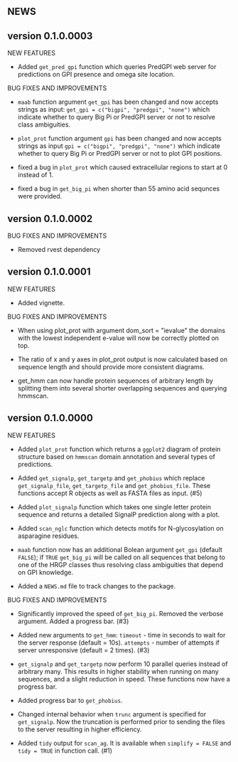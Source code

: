 NEWS
-----------------------------
version 0.1.0.0003
-----------------------------
NEW FEATURES

* Added `get_pred_gpi` function which queries PredGPI web server for 
  predictions on GPI presence and omega site location.
  
BUG FIXES AND IMPROVEMENTS
  
* `maab` function argument `get_gpi` has been changed and now accepts strings
  as input: `get_gpi = c("bigpi", "predgpi", "none")` which indicate whether
  to query Big Pi or PredGPI server or not to resolve class ambiguities.
   
* `plot_prot` function argument `gpi` has been changed and now accepts strings
  as input `gpi = c("bigpi", "predgpi", "none")` which indicate whether
  to query Big Pi or PredGPI server or not to plot GPI positions.
  
* fixed a bug in `plot_prot` which caused extracellular regions to start at 0
  instead of 1.

* fixed a bug in `get_big_pi` when shorter than 55 amino acid sequnces 
  were provided.

  
version 0.1.0.0002
-----------------------------
BUG FIXES AND IMPROVEMENTS

* Removed rvest dependency


version 0.1.0.0001
-----------------------------
NEW FEATURES

* Added vignette. 

BUG FIXES AND IMPROVEMENTS

* When using plot_prot with argument dom_sort = "ievalue" the domains with the
  lowest independent e-value will now be correctly plotted on top.
  
* The ratio of x and y axes in plot_prot output is now calculated based on sequence
  length and should provide more consistent diagrams.
  
* get_hmm can now handle protein sequences of arbitrary length by splitting them
  into several shorter overlapping sequences and querying hmmscan. 
 
 
version 0.1.0.0000
-----------------------------

NEW FEATURES

* Added `plot_prot` function which returns a `ggplot2` diagram of protein
  structure based on `hmmscan` domain annotation and several types of
  predictions.

* Added `get_signalp`, `get_targetp` and `get_phobius` which replace
  `get_signalp_file`, `get_targetp_file` and `get_phobius_file`.
  These functions accept R objects as well as FASTA files as input. (#5)

* Added `plot_signalp` function which takes one single letter protein
  sequence and returns a detailed SignalP prediction along with a plot.

* Added `scan_nglc` function which detects motifs for N-glycosylation on
  asparagine residues.
  
* `maab` function now has an additional Bolean argument `get_gpi`
  (default `FALSE`); if `TRUE` `get_big_pi` will be called on all sequences
  that belong to one of the HRGP classes thus resolving class ambiguities
  that depend on GPI knowledge.
  
* Added a `NEWS.md` file to track changes to the package.

BUG FIXES AND IMPROVEMENTS

* Significantly improved the speed of `get_big_pi`. Removed the verbose argument.
  Added a progress bar. (#3)

* Added new arguments to `get_hmm`: `timeout` - time in seconds to wait for
  the server response (default = 10s). `attempts` - number of attempts if
  server unresponsive (default = 2 times). (#3)

* `get_signalp` and `get_targetp` now perform 10 parallel queries instead
  of arbitrary many. This results in higher stability when running on many
  sequences, and a slight reduction in speed. These functions now have a 
  progress bar.
  
* Added progress bar to `get_phobius`.

* Changed internal behavior when `trunc` argument is specified for `get_signalp`.
  Now the truncation is performed prior to sending the files to the server
  resulting in higher efficiency.

* Added `tidy` output for `scan_ag`. It is available when `simplify = FALSE` and
  `tidy = TRUE` in function call. (#1)